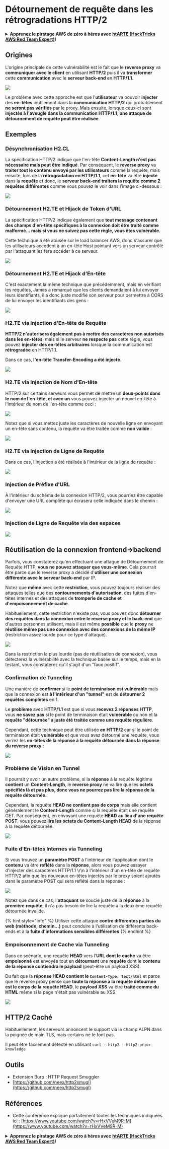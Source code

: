 # Détournement de requête dans les rétrogradations HTTP/2

<details>

<summary><strong>Apprenez le piratage AWS de zéro à héros avec</strong> <a href="https://training.hacktricks.xyz/courses/arte"><strong>htARTE (HackTricks AWS Red Team Expert)</strong></a><strong>!</strong></summary>

Autres moyens de soutenir HackTricks :

* Si vous souhaitez voir votre **entreprise annoncée dans HackTricks** ou **télécharger HackTricks en PDF**, consultez les [**PLANS D'ABONNEMENT**](https://github.com/sponsors/carlospolop) !
* Obtenez le [**merchandising officiel PEASS & HackTricks**](https://peass.creator-spring.com)
* Découvrez [**La Famille PEASS**](https://opensea.io/collection/the-peass-family), notre collection d'[**NFTs**](https://opensea.io/collection/the-peass-family) exclusifs
* **Rejoignez le** 💬 [**groupe Discord**](https://discord.gg/hRep4RUj7f) ou le [**groupe telegram**](https://t.me/peass) ou **suivez** moi sur **Twitter** 🐦 [**@carlospolopm**](https://twitter.com/carlospolopm)**.**
* **Partagez vos astuces de piratage en soumettant des PR aux dépôts github** [**HackTricks**](https://github.com/carlospolop/hacktricks) et [**HackTricks Cloud**](https://github.com/carlospolop/hacktricks-cloud).

</details>

## Origines

L'origine principale de cette vulnérabilité est le fait que le **reverse proxy** va **communiquer avec le client** en utilisant **HTTP/2** puis il va **transformer** cette **communication** avec le **serveur back-end** en **HTTP/1.1**.

![](<../../.gitbook/assets/image (636) (1).png>)

Le problème avec cette approche est que l'**utilisateur** va pouvoir **injecter** des **en-têtes** inutilement dans la **communication HTTP/2** qui probablement **ne seront pas vérifiés** par le proxy. Mais ensuite, lorsque ceux-ci sont **injectés à l'aveugle dans la communication HTTP/1.1**, **une attaque de détournement de requête peut être réalisée**.

## Exemples

### Désynchronisation H2.CL

La spécification HTTP/2 indique que l'en-tête **Content-Length n'est pas nécessaire mais peut être indiqué**. Par conséquent, le **reverse proxy** va **traiter tout le contenu envoyé par les utilisateurs** comme la requête, mais ensuite, lors de la **rétrogradation en HTTP/1.1**, cet **en-tête** va être **injecté** dans la **requête** et donc, le **serveur back-end traitera la requête comme 2 requêtes différentes** comme vous pouvez le voir dans l'image ci-dessous :

![](<../../.gitbook/assets/image (639).png>)

### Détournement H2.TE et Hijack de Token d'URL

La spécification HTTP/2 indique également que **tout message contenant des champs d'en-tête spécifiques à la connexion doit être traité comme malformé... mais si vous ne suivez pas cette règle, vous êtes vulnérable**.

Cette technique a été abusée sur le load balancer AWS, donc s'assurer que les utilisateurs accèdent à un en-tête Host pointant vers un serveur contrôlé par l'attaquant les fera accéder à ce serveur.

![](<../../.gitbook/assets/image (631) (1).png>)

### Détournement H2.TE et Hijack d'En-tête

C'est exactement la même technique que précédemment, mais en vérifiant les requêtes, James a remarqué que les clients demandaient à lui envoyer leurs identifiants, il a donc juste modifié son serveur pour permettre à CORS de lui envoyer les identifiants des gens :

![](<../../.gitbook/assets/image (662) (1) (1) (1) (1) (1).png>)

### H2.TE via Injection d'En-tête de Requête

**HTTP/2 n'autorisera également pas à mettre des caractères non autorisés dans les en-têtes**, mais si le serveur **ne respecte pas** cette règle, vous pouvez **injecter des en-têtes arbitraires** lorsque la communication est **rétrogradée** en HTTP/1.1.

Dans ce cas, **l'en-tête Transfer-Encoding a été injecté**.

![](<../../.gitbook/assets/image (648) (1) (1) (1) (1) (1).png>)

### H2.TE via Injection de Nom d'En-tête

HTTP/2 sur certains serveurs vous permet de mettre un **deux-points dans le nom de l'en-tête, et avec un** vous pouvez injecter un nouvel en-tête à l'intérieur du nom de l'en-tête comme ceci :

![](<../../.gitbook/assets/image (632) (1).png>)

Notez que si vous mettez juste les caractères de nouvelle ligne en envoyant un en-tête sans contenu, la requête va être traitée comme **non valide** :

![](<../../.gitbook/assets/image (647) (1) (1) (1).png>)

### H2.TE via Injection de Ligne de Requête

Dans ce cas, l'injection a été réalisée à l'intérieur de la ligne de requête :

![](<../../.gitbook/assets/image (640) (1).png>)

### Injection de Préfixe d'URL

À l'intérieur du schéma de la connexion HTTP/2, vous pourriez être capable d'envoyer une URL complète qui écrasera celle indiquée dans le chemin :

![](<../../.gitbook/assets/image (661) (1) (1).png>)

### Injection de Ligne de Requête via des espaces

![](<../../.gitbook/assets/image (641) (1).png>)

## Réutilisation de la connexion frontend->backend

Parfois, vous constaterez qu'en effectuant une attaque de Détournement de Requête HTTP, **vous ne pouvez attaquer que vous-même**. Cela pourrait être parce que le reverse proxy a décidé d'**utiliser une connexion différente avec le serveur back-end** par IP.

Notez que **même** avec cette **restriction**, vous pouvez toujours réaliser des attaques telles que des **contournements d'autorisation**, des fuites d'en-têtes internes et des attaques de **tromperie de cache et d'empoisonnement de cache**.

Habituellement, cette restriction n'existe pas, vous pouvez donc **détourner des requêtes dans la connexion entre le reverse proxy et le back-end** que d'autres personnes utilisent, mais il est même **possible** que le **proxy** ne **réutilise même pas une connexion avec des connexions de la même IP** (restriction assez lourde pour ce type d'attaque).

![](<../../.gitbook/assets/image (646) (1) (1).png>)

Dans la restriction la plus lourde (pas de réutilisation de connexion), vous détecterez la vulnérabilité avec la technique basée sur le temps, mais en la testant, vous constaterez qu'il s'agit d'un "faux positif".

### Confirmation de Tunneling

Une manière de **confirmer** si le **point de terminaison est vulnérable** mais que la connexion est **à l'intérieur d'un "tunnel"** est de **détourner 2 requêtes complètes** en 1.

Le **problème** avec **HTTP/1.1** est que si vous **recevez 2 réponses HTTP**, vous **ne savez pas** si le point de terminaison était **vulnérable** ou non et la **requête "détournée" a juste été traitée comme une requête régulière**.

Cependant, cette technique peut être utilisée **en HTTP/2** car si le point de terminaison était **vulnérable** et que vous avez détourné une requête, vous verrez les **en-têtes de la réponse à la requête détournée dans la réponse du reverse proxy** :

![](<../../.gitbook/assets/image (652) (1) (1) (1).png>)

### Problème de Vision en Tunnel

Il pourrait y avoir un autre problème, si la **réponse** à la requête légitime **contient** un **Content-Length**, le **reverse proxy** ne va lire que les **octets spécifiés là et pas plus, donc vous ne pourrez pas lire la réponse de la requête détournée.**

Cependant, la requête **HEAD** **ne contient pas de corps** mais elle contient généralement le **Content-Length** comme si la requête était une requête GET. Par conséquent, en envoyant une requête **HEAD** **au lieu d'une requête POST**, vous pouvez **lire les octets du Content-Length HEAD** de la réponse à la requête détournée.

![](<../../.gitbook/assets/image (628) (1) (1).png>)

### Fuite d'En-têtes Internes via Tunneling

Si vous trouvez un **paramètre POST** à l'intérieur de l'application dont le **contenu** va être **reflété** dans la **réponse**, alors vous pouvez essayer d'injecter des caractères HTTP/1.1 \r\n à l'intérieur d'un en-tête de requête HTTP/2 afin que les nouveaux en-têtes injectés par le proxy soient ajoutés dans le paramètre POST qui sera reflété dans la réponse :

![](<../../.gitbook/assets/image (656) (1) (1).png>)

Notez que dans ce cas, l'**attaquant** se soucie juste de la **réponse** à la **première** **requête**, il n'a pas besoin de lire la requête à la deuxième requête détournée invalide.

{% hint style="info" %}
Utiliser cette attaque **contre différentes parties du web (méthode, chemin...)** peut conduire à l'utilisation de différents back-ends et à la **fuite d'informations sensibles différentes**
{% endhint %}

### Empoisonnement de Cache via Tunneling

Dans ce scénario, une requête **HEAD** vers l'**URL** **dont le** **cache** va être **empoisonné** est envoyée tout en **détournant** une **requête** dont le **contenu de la réponse contiendra le payload** (peut-être un payload XSS).

Du fait que la **réponse HEAD contient le `Content-Type: text/html`** et parce que le reverse proxy pense que **toute la réponse à la requête détournée est le corps de la requête HEAD**, le **payload XSS** va être **traité comme du HTML** même si la page n'était pas vulnérable au XSS.

![](<../../.gitbook/assets/image (659) (1).png>)

## HTTP/2 Caché

Habituellement, les serveurs annoncent le support via le champ ALPN dans la poignée de main TLS, mais certains ne le font pas.

Il peut être facilement détecté en utilisant `curl --http2 --http2-prior-knowledge`

## Outils

* Extension Burp : HTTP Request Smuggler
* [https://github.com/neex/http2smugl](https://github.com/neex/http2smugl)

## Références

* Cette conférence explique parfaitement toutes les techniques indiquées ici : [https://www.youtube.com/watch?v=rHxVVeM9R-M](https://www.youtube.com/watch?v=rHxVVeM9R-M)

<details>

<summary><strong>Apprenez le piratage AWS de zéro à héros avec</strong> <a href="https://training.hacktricks.xyz/courses/arte"><strong>htARTE (HackTricks AWS Red Team Expert)</strong></a><strong>!</strong></summary>

Autres moyens de soutenir HackTricks :

* Si vous souhaitez voir votre **entreprise annoncée dans HackTricks** ou **télécharger HackTricks en PDF**, consultez les [**PLANS D'ABONNEMENT**](https://github.com/sponsors/carlospolop) !
* Obtenez le [**merchandising officiel PEASS & HackTricks**](https://peass.creator-spring.com)
* Découvrez [**La Famille PEASS**](https://opensea.io/collection/the-peass-family), notre collection d'[**NFTs**](https://opensea.io/collection/the-peass-family) exclusifs
* **Rejoignez le** 💬 [**groupe Discord**](https://discord.gg/hRep4RUj7f) ou le [**groupe telegram**](https://t.me/peass) ou **suivez** moi sur **Twitter** 🐦 [**@carlospolopm**](https://twitter.com/carlospolopm)**.**
* **Partagez vos astuces de piratage en soumettant des PR aux dépôts github** [**HackTricks**](https://github.com/carlospolop/hacktricks) et [**HackTricks Cloud**](https://github.com/carlospolop/hacktricks-cloud).

</details>
